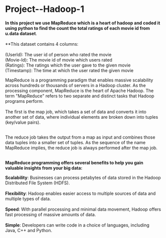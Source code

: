 # Project--Hadoop-1

<table>

 **In this project we use MapReduce which is a heart of hadoop and coded it using python to find the count the total ratings of each movie id from u.data dataset**.<br></br>
  **This dataset contains 4 columns:<br></br>
  (UserId): The user id of person who rated the movie<br>
  (Movie-Id): The movie id of movie which users rated<br>
  (Ratings): The ratings which the user gave to the given movie<br>
  (Timestamp): The time at which the user rated the given movie<br>
  
  

  MapReduce is a programming paradigm that enables massive scalability across hundreds or thousands of servers in a Hadoop cluster.
  As the processing component, MapReduce is the heart of Apache Hadoop.
  The term "MapReduce" refers to two separate and distinct tasks that Hadoop programs perform.<br></br>
  The first is the map job, which takes a set of data and converts it into another set of data, where individual elements are broken down into tuples (key/value pairs).<br></br>

  The reduce job takes the output from a map as input and combines those data tuples into a smaller set of tuples. As the sequence of the name MapReduce implies, the reduce job is always performed after the map job.<br></br>

  **MapReduce programming offers several benefits to help you gain valuable insights from your big data:**

 **Scalability**: Businesses can process petabytes of data stored in the Hadoop Distributed File System (HDFS).<br></br>
 **Flexibility**: Hadoop enables easier access to multiple sources of data and multiple types of data.<br></br>
 **Speed**: With parallel processing and minimal data movement, Hadoop offers fast processing of massive amounts of data.<br></br>
 **Simple**: Developers can write code in a choice of languages, including Java, C++ and Python.<br></br>

 

</table>
